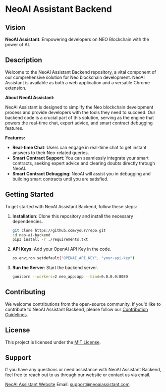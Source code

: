 # NeoAI Assistant Backend

## Vision
**NeoAI Assistant**: Empowering developers on NEO Blockchain with the power of AI.

## Description
Welcome to the NeoAI Assistant Backend repository, a vital component of our comprehensive solution for Neo blockchain development. NeoAI Assistant is available as both a web application and a versatile Chrome extension.

**About NeoAI Assistant:**

NeoAI Assistant is designed to simplify the Neo blockchain development process and provide developers with the tools they need to succeed. Our backend code is a crucial part of this solution, serving as the engine that powers the real-time chat, expert advice, and smart contract debugging features.

**Features:**
- **Real-time Chat**: Users can engage in real-time chat to get instant answers to their Neo-related queries.
- **Smart Contract Support**: You can seamlessly integrate your smart contracts, seeking expert advice and clearing doubts directly through NeoAI.
- **Smart Contract Debugging**: NeoAI will assist you in debugging and building smart contracts until you are satisfied.

## Getting Started
To get started with NeoAI Assistant Backend, follow these steps:

1. **Installation**: Clone this repository and install the necessary dependencies.

    ```bash
    git clone https://github.com/your/repo.git
    cd neo-ai-backend
    pip3 install -r ./requirements.txt
    ```
2. **API Keys**: Add your OpenAI API Key in the code.
    ```bash
    os.environ.setdefault("OPENAI_API_KEY", "your-api-key")
    ```
3. **Run the Server**: Start the backend server.

    ```bash
    gunicorn --workers=2 neo_app:app --bind=0.0.0.0:8080
    ```
    
## Contributing
We welcome contributions from the open-source community. If you'd like to contribute to NeoAI Assistant Backend, please follow our [Contribution Guidelines](CONTRIBUTING.md).

## License
This project is licensed under the [MIT License](LICENSE.md).

## Support
If you have any questions or need assistance with NeoAI Assistant Backend, feel free to reach out to us through our website or contact us via email.

[NeoAI Assistant Website](https://neo-ai-assistant.vercel.app/)
Email: support@neoaiassistant.com
